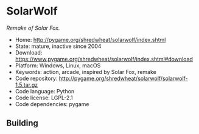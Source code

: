# SolarWolf

_Remake of Solar Fox._

- Home: http://pygame.org/shredwheat/solarwolf/index.shtml
- State: mature, inactive since 2004
- Download: https://www.pygame.org/shredwheat/solarwolf/index.shtml#download
- Platform: Windows, Linux, macOS
- Keywords: action, arcade, inspired by Solar Fox, remake
- Code repository: http://pygame.org/shredwheat/solarwolf/solarwolf-1.5.tar.gz
- Code language: Python
- Code license: LGPL-2.1
- Code dependencies: pygame

## Building

